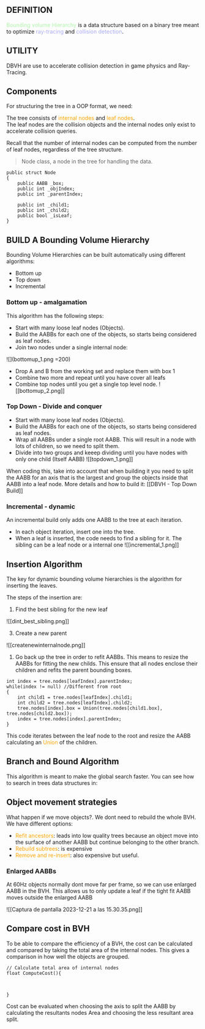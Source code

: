 
## DEFINITION 

<span style="color:#aff5aa;">Bounding volume Hierarchy</span> is a data structure based on a binary tree meant to optimize <span style="color:#ababf5;">ray-tracing</span> and <span style="color:#ababf5;">collision detection</span>. 

## UTILITY

DBVH are use to accelerate collision detection in game physics and Ray-Tracing. 

## Components

For structuring the tree in a OOP format, we need: 

The tree consists of <span style="color:orange;">internal nodes</span> and <span style="color:orange;">leaf nodes</span>.  
The leaf nodes are the collision objects and the internal nodes only exist to accelerate collision queries.

Recall that the number of internal nodes can be computed from the number of leaf nodes, regardless of the tree structure.


> Node class, a node in the tree for handling the data. 


```CSHARP 
public struct Node  
{  
    public AABB _box;  
    public int _objIndex;  
    public int _parentIndex;  
  
    public int _child1;  
    public int _child2;  
    public bool _isLeaf; 
}
```


## BUILD A Bounding Volume Hierarchy

Bounding Volume Hierarchies can be built automatically using different algorithms: 
* Bottom up 
* Top down 
* Incremental

### Bottom up - amalgamation 

This algorithm has the following steps: 

* Start with many loose leaf nodes (Objects). 
* Build the AABBs for each one of the objects, so starts being considered as leaf nodes. 
* Join two nodes under a single internal node: 

![](bottomup_1.png =200)

* Drop A and B from the working set and replace them with box 1
* Combine two more and repeat until you have cover all leafs
* Combine top nodes until you get a single top level node. 
![[bottomup_2.png]]


### Top Down - Divide and conquer

* Start with many loose leaf nodes (Objects). 
* Build the AABBs for each one of the objects, so starts being considered as leaf nodes. 
* Wrap all AABBs under a single root AABB. This will result in a node with lots of children, so we need to split them. 
* Divide into two groups and keeep dividing until you have nodes with only one child (Itself AABB)
![[topdown_1.png]]

When coding this, take into account that when building it you need to split the AABB for an axis that is the largest and group the objects inside that AABB into a leaf node. 
More details and how to build it: [[DBVH - Top Down Build]]

### Incremental - dynamic

An incremental build only adds one AABB to the tree at each iteration. 
* In each object iteration, insert one into the tree. 
* When a leaf is inserted, the code needs to find a sibling for it. The sibling can be a leaf node or a internal one
![[incremental_1.png]]

## Insertion Algorithm 

The key for dynamic bounding volume hierarchies is the algorithm for inserting the leaves. 

The steps of the insertion are: 
1. Find the best sibling for the new leaf

![[dint_best_sibling.png]]

3. Create a new parent

![[createnewinternalnode.png]]

1.   Go back up the tree in order to refit AABBs. This means to resize the AABBs for fitting the new childs. This ensure that all nodes enclose their children and refits the parent bounding boxes. 

```CSHARP
int index = tree.nodes[leafIndex].parentIndex; 
while(index != null) //Different from root
{
	int child1 = tree.nodes[leafIndex].child1;
	int child2 = tree.nodes[leafIndex].child2; 
	tree.nodes[index].box = Union(tree.nodes[child1.box], tree.nodes[child2.box]); 
	index = tree.nodes[index].parentIndex; 
}
```

This code iterates between the leaf node to the root and resize the AABB calculating an <span style="color:orange;">Union</span> of the children.


## Branch and Bound Algorithm 

This algorithm is meant to make the global search faster. 
You can see how to search in trees data structures in: 

## Object movement strategies

What happen if we move objects?. We dont need to rebuild the whole BVH. 
We have different options: 

* <span style="color:orange;">Refit ancestors</span>: leads into low quality trees because an object move into the surface of another AABB but continue belonging to the other branch. 
* <span style="color:orange;">Rebuild subtrees</span>: is expensive
* <span style="color:orange;">Remove and re-insert</span>: also expensive but useful. 

### Enlarged AABBs

At 60Hz objects normally dont move far per frame, so we can use enlarged AABB in the BVH. 
This allows us to only update a leaf if the tight fit AABB moves outside the enlarged AABB

![[Captura de pantalla 2023-12-21 a las 15.30.35.png]]

## Compare cost in BVH

To be able to compare the efficiency of a BVH, the cost can be calculated and compared by taking the total area of the internal nodes. 
This gives a comparison in how well the objects are grouped. 


```CSHARP 
// Calculate total area of internal nodes
float ComputeCost(){



}
```

Cost can be evaluated when choosing the axis to split the AABB by calculating the resultants nodes Area and choosing the less resultant area split. 